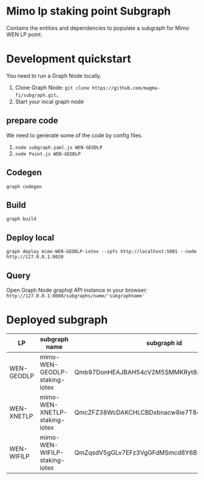 # Mimo lp staking point Subgraph

Contains the entities and dependencies to populate a subgraph for Mimo WEN LP point.


# Development quickstart
You need to run a Graph Node locally.

1. Clone Graph Node: `git clone https://github.com/magma-fi/subgraph.git`、
2. Start your local graph node

## prepare code
We need to generate some of the code by config files.

1. `node subgraph.yaml.js WEN-GEODLP`
2. `node Point.js WEN-GEODLP`

## Codegen
`
graph codegen
`

## Build
`
graph build
`

## Deploy local
`
graph deploy mimo-WEN-GEODLP-iotex --ipfs http://localhost:5001 --node http://127.0.0.1:8020
`

## Query
Open Graph Node graphql API instance in your browser: `http://127.0.0.1:8000/subgraphs/name/'subgraphname'`


# Deployed subgraph
| LP      | subgraph name | subgraph id |
| ----------- | ----------- | ----------- |
| WEN-GEODLP  | mimo-WEN-GEODLP-staking-iotex | Qmb97DonHEAJBAH54cV2M5SMMKRyt8panyfSzJ9hwYiXYy |
| WEN-XNETLP  | mimo-WEN-XNETLP-staking-iotex | QmcZFZ38WcDAKCHLCBDxbnacw8ie7T842jAQVTZ46xi19P |
| WEN-WIFILP  | mimo-WEN-WIFILP-staking-iotex | QmZqsdV5gGLv7EFz3VgGFdMSmcd8Y6BUvfSiU5SUNsgF5V |

